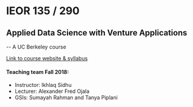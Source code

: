 # IEOR 135 / 290
## Applied Data Science with Venture Applications
-- A UC Berkeley course

[Link to course website & syllabus](https://data-x.blog)

#### Teaching team Fall 2018:
- Instructor: Ikhlaq Sidhu
- Lecturer: Alexander Fred Ojala
- GSIs: Sumayah Rahman and Tanya Piplani

